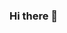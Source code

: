 ### Hi there 👋

<!--
**sundongwei/sundongwei** is a ✨ _special_ ✨ repository because its `README.md` (this file) appears on your GitHub profile.

Here are some ideas to get you started:

- 🔭 I’m currently working on ...shxT research institute.......:poop:
- 🌱 I’m currently learning ...Ohhhhhhhhhhhhhhhh~too many....... :recycle:
- 👯 I’m looking to collaborate on ... 
- 🤔 I’m looking for help with ... A man who can supervise me publish papers~~~ :exclamation: :exclamation:
- 💬 Ask me about ...
- 📫 How to reach me: ... 
- 😄 Pronouns: ...
- ⚡ Fun fact: ... science fiction ， fiction films... 
-->
